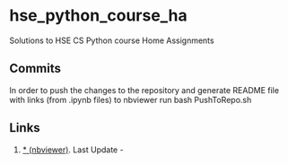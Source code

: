 # hse_python_course_ha 
 Solutions to HSE CS Python course Home Assignments 
 ## Commits 
 In order to push the changes to the repository and generate README file with links (from .ipynb files) to nbviewer run 
 bash PushToRepo.sh 
 ## Links 
 1. [* (nbviewer)](https://nbviewer.jupyter.org/github/glebkrapivin/hse_python_course_ha/blob/master/./HA*/*.ipynb). Last Update - 

